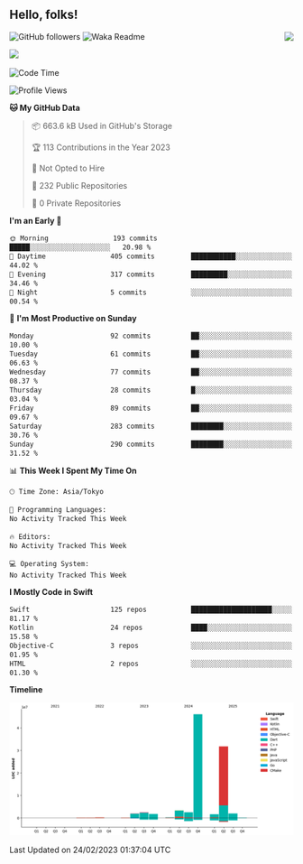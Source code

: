 ## Hello, folks! 

<p>
<img align="right" src="https://media.giphy.com/media/26ufdb3cYKwbRtYVW/giphy.gif" style="max-width:100%;" height="150px">
 
![GitHub followers](https://img.shields.io/github/followers/YamamotoDesu?label=Follow&style=social)
![Waka Readme](https://github.com/YamamotoDesu/YamamotoDesu/workflows/Waka%20Readme/badge.svg)

![](https://github-profile-summary-cards.vercel.app/api/cards/profile-details?username=YamamotoDesu&theme=vue)

<!--START_SECTION:waka-->
![Code Time](http://img.shields.io/badge/Code%20Time-207%20hrs%2025%20mins-blue)

![Profile Views](http://img.shields.io/badge/Profile%20Views-5-blue)

**🐱 My GitHub Data** 

> 📦 663.6 kB Used in GitHub's Storage 
 > 
> 🏆 113 Contributions in the Year 2023
 > 
> 🚫 Not Opted to Hire
 > 
> 📜 232 Public Repositories 
 > 
> 🔑 0 Private Repositories 
 > 
**I'm an Early 🐤** 

```text
🌞 Morning                193 commits         █████░░░░░░░░░░░░░░░░░░░░   20.98 % 
🌆 Daytime                405 commits         ███████████░░░░░░░░░░░░░░   44.02 % 
🌃 Evening                317 commits         █████████░░░░░░░░░░░░░░░░   34.46 % 
🌙 Night                  5 commits           ░░░░░░░░░░░░░░░░░░░░░░░░░   00.54 % 
```
📅 **I'm Most Productive on Sunday** 

```text
Monday                   92 commits          ██░░░░░░░░░░░░░░░░░░░░░░░   10.00 % 
Tuesday                  61 commits          ██░░░░░░░░░░░░░░░░░░░░░░░   06.63 % 
Wednesday                77 commits          ██░░░░░░░░░░░░░░░░░░░░░░░   08.37 % 
Thursday                 28 commits          █░░░░░░░░░░░░░░░░░░░░░░░░   03.04 % 
Friday                   89 commits          ██░░░░░░░░░░░░░░░░░░░░░░░   09.67 % 
Saturday                 283 commits         ████████░░░░░░░░░░░░░░░░░   30.76 % 
Sunday                   290 commits         ████████░░░░░░░░░░░░░░░░░   31.52 % 
```


📊 **This Week I Spent My Time On** 

```text
🕑︎ Time Zone: Asia/Tokyo

💬 Programming Languages: 
No Activity Tracked This Week

🔥 Editors: 
No Activity Tracked This Week

💻 Operating System: 
No Activity Tracked This Week
```

**I Mostly Code in Swift** 

```text
Swift                    125 repos           ████████████████████░░░░░   81.17 % 
Kotlin                   24 repos            ████░░░░░░░░░░░░░░░░░░░░░   15.58 % 
Objective-C              3 repos             ░░░░░░░░░░░░░░░░░░░░░░░░░   01.95 % 
HTML                     2 repos             ░░░░░░░░░░░░░░░░░░░░░░░░░   01.30 % 
```



**Timeline**

![Lines of Code chart](https://raw.githubusercontent.com/YamamotoDesu/YamamotoDesu/main/assets/bar_graph.png)


 Last Updated on 24/02/2023 01:37:04 UTC
<!--END_SECTION:waka-->


